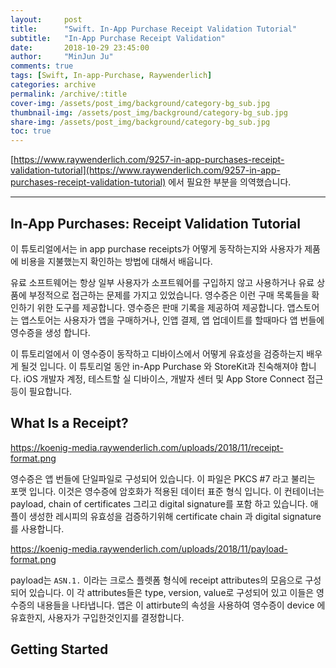 ```yaml
---
layout:     post
title:      "Swift. In-App Purchase Receipt Validation Tutorial"
subtitle:   "In-App Purchase Receipt Validation"
date:       2018-10-29 23:45:00
author:     "MinJun Ju"
comments: true 
tags: [Swift, In-app-Purchase, Raywenderlich]
categories: archive
permalink: /archive/:title
cover-img: /assets/post_img/background/category-bg_sub.jpg
thumbnail-img: /assets/post_img/background/category-bg_sub.jpg
share-img: /assets/post_img/background/category-bg_sub.jpg
toc: true
---
```


[https://www.raywenderlich.com/9257-in-app-purchases-receipt-validation-tutorial](https://www.raywenderlich.com/9257-in-app-purchases-receipt-validation-tutorial) 에서 필요한 부분을 의역했습니다.

---

## In-App Purchases: Receipt Validation Tutorial

이 튜토리얼에서는 in app purchase receipts가 어떻게 동작하는지와 사용자가 제품에 비용을 지불했는지 확인하는 방법에 대해서 배웁니다. 

유료 소프트웨어는 항상 일부 사용자가 소프트웨어를 구입하지 않고 사용하거나 유료 상품에 부정적으로 접근하는 문제를 가지고 있었습니다. 영수증은 이런 구매 목록들을 확인하기 위한 도구를 제공합니다. 영수증은 판매 기록을 제공하여 제공합니다. 앱스토어는 앱스토어는 사용자가 앱을 구매하거나, 인앱 결제, 앱 업데이트를 할때마다 앱 번들에 영수증을 생성 합니다. 

이 튜토리얼에서 이 영수증이 동작하고 디바이스에서 어떻게 유효성을 검증하는지 배우게 될것 입니다. 이 튜토리얼 동안 in-App Purchase 와 StoreKit과 친숙해져야 합니다. iOS 개발자 계정, 테스트할 실 디바이스, 개발자 센터 및 App Store Connect 접근 등이 필요합니다. 

## What Is a Receipt?

https://koenig-media.raywenderlich.com/uploads/2018/11/receipt-format.png

영수증은 앱 번들에 단일파일로 구성되어 있습니다. 이 파일은 PKCS #7 라고 불리는 포맷 입니다. 이것은 영수증에 암호화가 적용된 데이터 표준 형식 입니다. 이 컨테이너는 payload, chain of certificates 그리고 digital signature를 포함 하고 있습니다. 애플이 생성한 레시피의 유효성을 검증하기위해 certificate chain 과 digital signature를 사용합니다. 

https://koenig-media.raywenderlich.com/uploads/2018/11/payload-format.png

payload는 `ASN.1.` 이라는 크로스 플렛폼 형식에 receipt attributes의 모음으로 구성되어 있습니다. 이 각 attributes들은 type, version, value로 구성되어 있고 이들은 영수증의 내용들을 나타냅니다. 앱은 이 attirbute의 속성을 사용하여 영수증이 device 에 유효한지, 사용자가 구입한것인지를 결정합니다. 

## Getting Started








